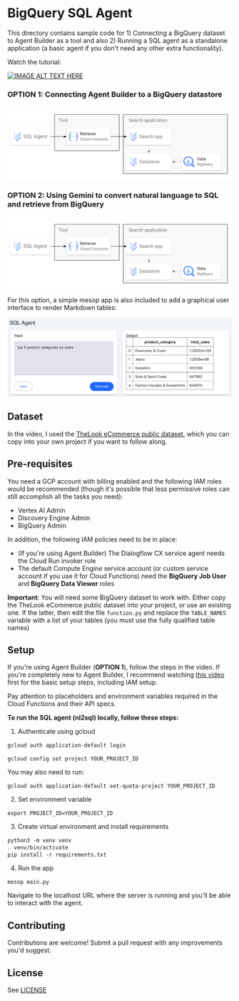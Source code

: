 # BigQuery SQL Agent
This directory contains sample code for 1) Connecting a BigQuery dataset to Agent Builder as a tool and also 2) Running a SQL agent as a standalone application (a basic agent if you don't need any other extra functionality).

Watch the tutorial:

[![IMAGE ALT TEXT HERE](https://img.youtube.com/vi/AsNSxfqsZ2U/0.jpg)](https://www.youtube.com/watch?v=AsNSxfqsZ2U)

### OPTION 1: Connecting Agent Builder to a BigQuery datastore
![Architecture with Agent Builder and BQ Datastore](./images/agent_bq_retriever_arch.png)

### OPTION 2: Using Gemini to convert natural language to SQL and retrieve from BigQuery
![NL2SQL Architecture](./images/agent_bq_retriever_arch.png)

For this option, a simple mesop app is also included to add a graphical user interface to render Markdown tables:

![SQL Agent mesop app](./images/sql_agent_mesop_app.png)

## Dataset
In the video, I used the [TheLook eCommerce public dataset](https://console.cloud.google.com/marketplace/product/bigquery-public-data/thelook-ecommerce?project=gen-lang-client-0261083003), which you can copy into your own project if you want to follow along.

## Pre-requisites
You need a GCP account with billing enabled and the following IAM roles would be recommended (though it's possible that less permissive roles can still accomplish all the tasks you need):

* Vertex AI Admin
* Discovery Engine Admin
* BigQuery Admin

In addition, the following IAM policies need to be in place:

* (If you're using Agent Builder) The Dialogflow CX service agent needs the Cloud Run invoker role 
* The default Compute Engine service account (or custom service account if you use it for Cloud Functions) need the **BigQuery Job User** and **BigQuery Data Viewer** roles

**Important**: You will need some BigQuery dataset to work with. Either copy the TheLook eCommerce public dataset into your project, or use an existing one. If the latter, then edit the file `function.py` and replace the `TABLE_NAMES` variable with a list of your tables (you must use the fully qualified table names)

## Setup
If you're using Agent Builder (**OPTION 1**), follow the steps in the video. If you're completely new to Agent Builder, I recommend watching [this video](https://www.youtube.com/watch?v=iBiyOl_pH-8) first for the basic setup steps, including IAM setup. 

Pay attention to placeholders and environment variables required in the Cloud Functions and their API specs.

**To run the SQL agent (nl2sql) locally, follow these steps:**

1. Authenticate using gcloud
```
gcloud auth application-default login
```

```
gcloud config set project YOUR_PROJECT_ID
```

You may also need to run:
```
gcloud auth application-default set-quota-project YOUR_PROJECT_ID
```

2. Set environment variable
```
export PROJECT_ID=YOUR_PROJECT_ID
```

3. Create virtual environment and install requirements
```
python3 -m venv venv
. venv/bin/activate
pip install -r requirements.txt
```

4. Run the app
```
mesop main.py
```

Navigate to the localhost URL where the server is running and you'll be able to interact with the agent.

## Contributing
Contributions are welcome! Submit a pull request with any improvements you'd suggest.

## License
See [LICENSE](https://github.com/vmehmeri/generative-ai/blob/main/LICENSE)